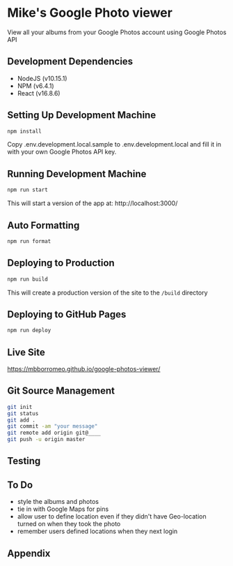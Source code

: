 # Mike's Google Photo viewer

View all your albums from your Google Photos account using Google Photos API

## Development Dependencies

- NodeJS (v10.15.1)
- NPM (v6.4.1)
- React (v16.8.6)

## Setting Up Development Machine

```bash
npm install
```
Copy .env.development.local.sample to .env.development.local and fill it in with your own Google Photos API key.

## Running Development Machine

```bash
npm run start
```

This will start a version of the app at:
http://localhost:3000/

## Auto Formatting

```bash
npm run format
```

## Deploying to Production

```bash
npm run build
```

This will create a production version of the site to the `/build` directory

## Deploying to GitHub Pages

```bash
npm run deploy
```

## Live Site
https://mbborromeo.github.io/google-photos-viewer/


## Git Source Management

```bash
git init
git status
git add .
git commit -am "your message"
git remote add origin git@____
git push -u origin master
```

## Testing


## To Do
- style the albums and photos
- tie in with Google Maps for pins
- allow user to define location even if they didn't have Geo-location turned on when they took the photo
- remember users defined locations when they next login


## Appendix
